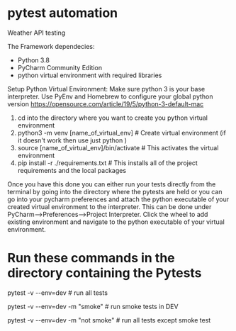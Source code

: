 # pytest automation
Weather API testing

The Framework dependecies: 
  - Python 3.8
  - PyCharm Community Edition
  - python virtual environment with required libraries


Setup Python Virtual Environment:
Make sure python 3 is your base interpreter. Use PyEnv and Homebrew to configure your global python version
https://opensource.com/article/19/5/python-3-default-mac

1) cd into the directory where you want to create you python virtual environment
2) python3 -m venv [name_of_virtual_env]         # Create virtual environment (if it doesn't work then use just python )
3) source [name_of_virtual_env]/bin/activate    # This activates the virtual environment
4) pip install -r ./requirements.txt # This installs all of the project requirements and the local packages 


Once you have this done you can either run your tests directly from the terminal by going into the directory
where the pytests are held or you can go into your pycharm preferences and attach the python executable of your created
virtual environment to the interpreter. This can be done under PyCharm-->Preferences-->Project Interpreter. Click the
wheel to add existing environment and navigate to the python executable of your virtual environment.

# Run these commands in the directory containing the Pytests
pytest -v --env=dev  # run all tests

pytest -v --env=dev  -m "smoke"          # run smoke tests in DEV

pytest -v --env=dev  -m "not smoke"     # run all tests except smoke test
